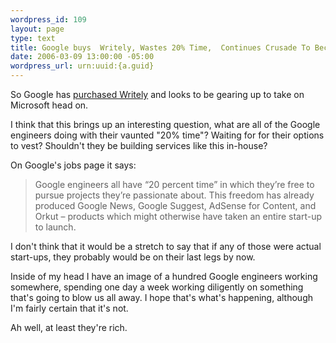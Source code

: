```yaml
--- 
wordpress_id: 109
layout: page
type: text
title: Google buys  Writely, Wastes 20% Time,  Continues Crusade To Become Bad Microsoft Clone
date: 2006-03-09 13:00:00 -05:00
wordpress_url: urn:uuid:{a.guid}
---
```

<p>So Google has <a href="http://googleblog.blogspot.com/2006/03/writely-so.html" title="">purchased Writely</a> and looks to be gearing up to take on Microsoft head on.  </p>

<p>I think that this brings up an interesting question, what are all of the Google engineers doing with their vaunted "20% time"?  Waiting for for their options to vest?  Shouldn't they be building services like this in-house?</p>

<p>On Google's jobs page it says:</p>

<blockquote>
    <p>Google engineers all have “20 percent time” in which they’re free to pursue projects they’re passionate about. This freedom has already produced Google News, Google Suggest, AdSense for Content, and Orkut – products which might otherwise have taken an entire start-up to launch.</p>
</blockquote>

<p>I don't think that it would be a stretch to say that if any of those were actual start-ups, they probably would be on their last legs by now.  </p>

<p>Inside of my head I have an image of a hundred Google engineers working somewhere, spending one day a week working diligently on something that's going to blow us all away.  I hope that's what's happening, although I'm fairly certain that it's not.</p>

<p>Ah well, at least they're rich.</p>
